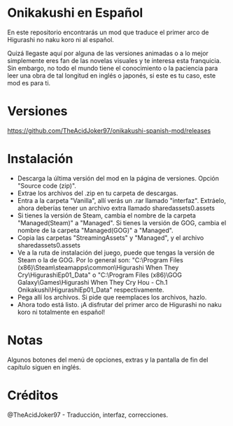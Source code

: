 # Onikakushi en Español

En este repositorio encontrarás un mod que traduce el primer arco de Higurashi no naku koro ni al español.

Quizá llegaste aquí por alguna de las versiones animadas o a lo mejor simplemente eres fan de las novelas visuales y te interesa esta franquicia. Sin embargo, no todo el mundo tiene el conocimiento o la paciencia para leer una obra de tal longitud en inglés o japonés, si este es tu caso, este mod es para ti.

# Versiones
https://github.com/TheAcidJoker97/onikakushi-spanish-mod/releases

# Instalación

- Descarga la última versión del mod en la página de versiones. Opción "Source code (zip)".
- Extrae los archivos del .zip en tu carpeta de descargas.
- Entra a la carpeta "Vanilla", allí verás un .rar llamado "interfaz". Extráelo, ahora deberías tener un archivo extra llamado sharedassets0.assets
- Si tienes la versión de Steam, cambia el nombre de la carpeta "Managed(Steam)" a "Managed". Si tienes la versión de GOG, cambia el nombre de la carpeta "Managed(GOG)" a "Managed".
- Copia las carpetas "StreamingAssets" y "Managed", y el archivo sharedassets0.assets
- Ve a la ruta de instalación del juego, puede que tengas la versión de Steam o la de GOG. Por lo general son: "C:\Program Files (x86)\Steam\steamapps\common\Higurashi When They Cry\HigurashiEp01_Data" o "C:\Program Files (x86)\GOG Galaxy\Games\Higurashi When They Cry Hou - Ch.1 Onikakushi\HigurashiEp01_Data" respectivamente.
- Pega allí los archivos. Si pide que reemplaces los archivos, hazlo.
- Ahora todo está listo. ¡A disfrutar del primer arco de Higurashi no naku koro ni totalmente en español!

# Notas

Algunos botones del menú de opciones, extras y la pantalla de fin del capítulo siguen en inglés.

# Créditos

@TheAcidJoker97 - Traducción, interfaz, correcciones.
